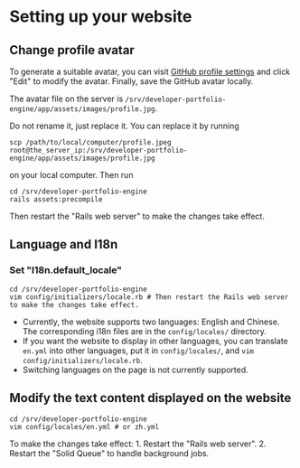 # Setting up your website

## Change profile avatar

To generate a suitable avatar, you can visit [GitHub profile settings](https://github.com/settings/profile) and click "Edit" to modify the avatar. Finally, save the GitHub avatar locally.

The avatar file on the server is `/srv/developer-portfolio-engine/app/assets/images/profile.jpg`.

Do not rename it, just replace it. You can replace it by running

```shell
scp /path/to/local/computer/profile.jpeg root@the_server_ip:/srv/developer-portfolio-engine/app/assets/images/profile.jpg
```

on your local computer. Then run

```shell
cd /srv/developer-portfolio-engine
rails assets:precompile
```

Then restart the "Rails web server" to make the changes take effect.

## Language and I18n

### Set "I18n.default_locale"

```shell
cd /srv/developer-portfolio-engine
vim config/initializers/locale.rb # Then restart the Rails web server to make the changes take effect.
```

- Currently, the website supports two languages: English and Chinese. The corresponding i18n files are in the `config/locales/` directory.
- If you want the website to display in other languages, you can translate `en.yml` into other languages, put it in `config/locales/`, and `vim config/initializers/locale.rb`.
- Switching languages on the page is not currently supported.

## Modify the text content displayed on the website

```shell
cd /srv/developer-portfolio-engine
vim config/locales/en.yml # or zh.yml
```

To make the changes take effect:
    1. Restart the "Rails web server".
    2. Restart the "Solid Queue" to handle background jobs.
